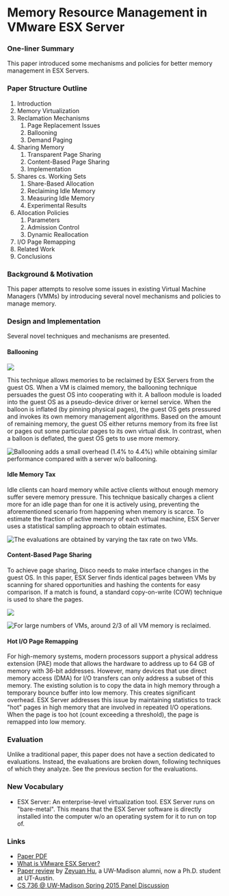 # Memory Resource Management in VMware ESX Server

### One-liner Summary

This paper introduced some mechanisms and policies for better memory management in ESX Servers.

### Paper Structure Outline

1. Introduction
2. Memory Virtualization
3. Reclamation Mechanisms
   1. Page Replacement Issues
   2. Ballooning
   3. Demand Paging
4. Sharing Memory
   1. Transparent Page Sharing
   2. Content-Based Page Sharing
   3. Implementation
5. Shares cs. Working Sets
   1. Share-Based Allocation
   2. Reclaiming Idle Memory
   3. Measuring Idle Memory
   4. Experimental Results
6. Allocation Policies
   1. Parameters
   2. Admission Control
   3. Dynamic Reallocation
7. I/O Page Remapping
8. Related Work
9. Conclusions

### Background & Motivation

This paper attempts to resolve some issues in existing Virtual Machine Managers \(VMMs\) by introducing several novel mechanisms and policies to manage memory. 

### Design and Implementation

Several novel techniques and mechanisms are presented.

#### Ballooning

![](../../.gitbook/assets/screen-shot-2020-11-30-at-4.53.06-pm.png)

This technique allows memories to be reclaimed by ESX Servers from the guest OS. When a VM is claimed memory, the ballooning technique persuades the guest OS into cooperating with it. A balloon module is loaded into the guest OS as a pseudo-device driver or kernel service. When the balloon is inflated \(by pinning physical pages\), the guest OS gets pressured and invokes its own memory management algorithms. Based on the amount of remaining memory, the guest OS either returns memory from its free list or pages out some particular pages to its own virtual disk. In contrast, when a balloon is deflated, the guest OS gets to use more memory.

![Ballooning adds a small overhead \(1.4% to 4.4%\) while obtaining similar performance compared with a server w/o ballooning.](../../.gitbook/assets/screen-shot-2020-11-30-at-5.35.20-pm.png)

#### Idle Memory Tax

Idle clients can hoard memory while active clients without enough memory suffer severe memory pressure. This technique basically charges a client more for an idle page than for one it is actively using, preventing the aforementioned scenario from happening when memory is scarce. To estimate the fraction of active memory of each virtual machine, ESX Server uses a statistical sampling approach to obtain estimates.

![The evaluations are obtained by varying the tax rate on two VMs.](../../.gitbook/assets/screen-shot-2020-11-30-at-5.12.54-pm.png)

#### Content-Based Page Sharing

To achieve page sharing, Disco needs to make interface changes in the guest OS. In this paper, ESX Server finds identical pages between VMs by scanning for shared opportunities and hashing the contents for easy comparison. If a match is found, a standard copy-on-write \(COW\) technique is used to share the pages.

![](../../.gitbook/assets/screen-shot-2020-11-30-at-5.23.29-pm.png)

![For large numbers of VMs, around 2/3 of all VM memory is reclaimed.](../../.gitbook/assets/screen-shot-2020-11-30-at-5.39.55-pm.png)

#### Hot I/O Page Remapping

For high-memory systems, modern processors support a physical address extension \(PAE\) mode that allows the hardware to address up to 64 GB of memory with 36-bit addresses. However, many devices that use direct memory access \(DMA\) for I/O transfers can only address a subset of this memory. The existing solution is to copy the data in high memory through a temporary bounce buffer into low memory. This creates significant overhead. ESX Server addresses this issue by maintaining statistics to track "hot" pages in high memory that are involved in repeated I/O operations. When the page is too hot \(count exceeding a threshold\), the page is remapped into low memory.

### Evaluation

Unlike a traditional paper, this paper does not have a section dedicated to evaluations. Instead, the evaluations are broken down, following techniques of which they analyze. See the previous section for the evaluations.

### New Vocabulary

* ESX Server: An enterprise-level virtualization tool. ESX Server runs on "bare-metal". This means that the ESX Server software is directly installed into the computer w/o an operating system for it to run on top of.

### Links

* [Paper PDF](http://pages.cs.wisc.edu/~remzi/Classes/736/Fall2010/Papers/esx-osdi02.pdf)
* [What is VMware ESX Server?](https://www.pluralsight.com/blog/it-ops/what-is-vmware-esx-server-and-why-you-need-it)
* [Paper review](https://zhu45.org/posts/2019/Mar/11/memory-resource-management-in-vmware-esx-server/) by [Zeyuan Hu](https://zhu45.org/about-me.html), a UW-Madison alumni, now a Ph.D. student at UT-Austin.
* [CS 736 @ UW-Madison Spring 2015 Panel Discussion](http://pages.cs.wisc.edu/~swift/classes/cs736-sp15/blog/2015/02/memory_resource_management_in.html)

